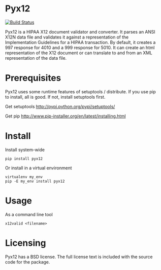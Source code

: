 # Pyx12

[![Build Status](https://travis-ci.org/azoner/pyx12.png?branch=master)](https://travis-ci.org/azoner/pyx12)
<!-- [![Coverage Status](https://coveralls.io/repos/azoner/pyx12/badge.png?branch=master)](https://coveralls.io/r/azoner/pyx12?branch=master) -->

Pyx12 is a HIPAA X12 document validator and converter.  It parses an ANSI X12N data file and validates it against a representation of the Implementation Guidelines for a HIPAA transaction.  By default, it creates a 997 response for 4010 and a 999 response for 5010. It can create an html representation of the X12 document or can translate to and from an XML representation of the data file. 

# Prerequisites

Pyx12 uses some runtime features of setuptools / distribute.  If you use pip to install, all is good.  If not, install setuptools first.

Get setuptools <http://pypi.python.org/pypi/setuptools/>

Get pip <http://www.pip-installer.org/en/latest/installing.html>

# Install

Install system-wide

    pip install pyx12

Or install in a virtual environment

    virtualenv my_env
    pip -E my_env install pyx12


# Usage

As a command line tool

    x12valid <filename>

# Licensing

Pyx12 has a BSD license. The full license text is included with the source code for the package. 
